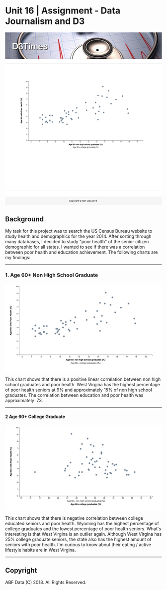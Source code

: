 # Unit 16 | Assignment - Data Journalism and D3

![abf2](assets/images/abf1.png)

## Background

My task for this project was to search the US Census Bureau website to study health and demographics for the year 2014. 
After sorting through many databases, I decided to study "poor health" of the senior citizen demographic for all states. 
I wanted to see if there was a correlation between poor health and education achievement. 
The following charts are my findings:

<hr>

### 1. Age 60+ Non High School Graduate

![chart1](assets/images/chart1.png)

This chart shows that there is a positive linear correlation between non high school graduates and poor health. 
West Virgina has the highest percentage of poor health seniors at 9% and approximately 15% of non high school graduates. 
The correlation between education and poor health was approximately .73. 

<hr>

#### 2 Age 60+ College Graduate 

![chart2](assets/images/chart2.png)

This chart shows that there is negative correlation between college educated seniors and poor health. 
Wyoming has the highest percentage of college graduates and the lowest percentage of poor health seniors.
What's interesting is that West Virgina is an outlier again.  Although West Virgina has 25% college graduate seniors, 
the state also has the highest amount of seniors with poor health. 
I'm curious to know about their eating / active lifestyle habits are in West Virgina. 

- - -

## Copyright

ABF Data (C) 2018. All Rights Reserved.
